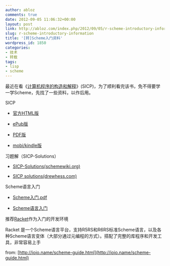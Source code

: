 ```yaml
---
author: abloz
comments: true
date: 2012-09-05 11:06:32+00:00
layout: post
link: http://abloz.com/index.php/2012/09/05/r-scheme-introductory-information/
slug: r-scheme-introductory-information
title: '[转]Scheme入门资料'
wordpress_id: 1850
categories:
- 技术
- 转载
tags:
- lisp
- scheme
---
```


最近在看《[计算机程序的构造和解释](http://mitpress.mit.edu/sicp/)》(SICP)，为了顺利看完该书，免不得要学一学Scheme，先找了一些资料，以作后用。

SICP



	
  * [官方HTML版](http://mitpress.mit.edu/sicp/full-text/book/book.html)

	
  * [ePub版](https://github.com/ieure/sicp)

	
  * [PDF版](https://github.com/sarabander/sicp-pdf)

	
  * [mobi/kindle版](https://github.com/twcamper/sicp-kindle)


习题解（SICP-Solutions）

	
  * [SICP-Solutions(schemewiki.org)](http://community.schemewiki.org/?SICP-Solutions)

	
  * [SICP solutions(drewhess.com)](http://wiki.drewhess.com/wiki/Category:SICP_solutions)


Scheme语言入门

	
  * [Scheme入门.pdf](http://www.wuala.com/ishell/%E6%96%87%E6%A1%A3/%E7%94%B5%E5%AD%90%E4%B9%A6/lisp/Scheme%E5%85%A5%E9%97%A8.pdf?lang=zh)

	
  * [Scheme语言入门](http://www.worldhello.net/doc/docbook_howto/ar01s04s06.html)




推荐[Racket](http://racket-lang.org)作为入门的开发环境



Racket 是一个Scheme语言平台，支持R5RS和R6RS标准Scheme语言，以及各种Scheme语言变体（大部分通过元编程的方式）。搭配了完整的库程序和开发工具，非常容易上手

from: [http://ioio.name/scheme-guide.html](http://ioio.name/scheme-guide.html)
